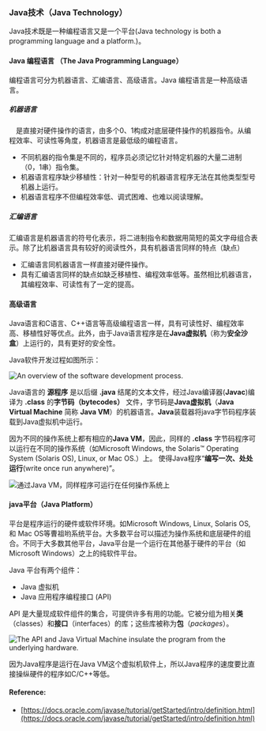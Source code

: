 ### Java技术（Java Technology）

Java技术既是一种编程语言又是一个平台(Java technology is both a programming language and a platform.)。

#### Java 编程语言 （The Java Programming Language）

编程语言可分为机器语言、汇编语言、高级语言。Java 编程语言是一种高级语言。

##### 机器语言

　是直接对硬件操作的语言，由多个0、1构成对底层硬件操作的机器指令。从编程效率、可读性等角度，机器语言是最低级的编程语言。 
  - 不同机器的指令集是不同的，程序员必须记忆针对特定机器的大量二进制（0，1串）指令集。
  - 机器语言程序缺少移植性：针对一种型号的机器语言程序无法在其他类型型号机器上运行。
  - 机器语言程序不但编程效率低、调式困难、也难以阅读理解。
  
##### 汇编语言

汇编语言是机器语言的符号化表示，将二进制指令和数据用简短的英文字母组合表示。除了比机器语言具有较好的阅读性外，具有机器语言同样的特点（缺点）
- 汇编语言同机器语言一样直接对硬件操作。
- 具有汇编语言同样的缺点如缺乏移植性、编程效率低等。虽然相比机器语言，其编程效率、可读性有了一定的提高。

#### 高级语言

  Java语言和C语言、C++语言等高级编程语言一样，具有可读性好、编程效率高、移植性好等优点。此外，由于Java语言程序是在**Java虚拟机**（称为**安全沙盒**）上运行的，具有更好的安全性。

Java软件开发过程如图所示：

![An overview of the software development process.](https://docs.oracle.com/javase/tutorial/figures/getStarted/getStarted-compiler.gif)

Java语言的 **源程序** 是以后缀 **.java** 结尾的文本文件，经过Java编译器(**Javac**)编译为 **.class** 的**字节码（bytecodes）** 文件，字节码是**Java虚拟机**（**Java Virtual Machine** 简称 **Java VM**）的机器语言。**Java**装载器将java字节码程序装载到Java虚拟机中运行。

因为不同的操作系统上都有相应的**Java VM**，因此，同样的 **.class** 字节码程序可以运行在不同的操作系统（如Microsoft Windows, the Solaris™ Operating System (Solaris OS), Linux, or Mac OS.）上。 使得Java程序“**编写一次、处处运行**(write once run anywhere)”。

![ 通过Java VM，同样程序可运行在任何操作系统上](https://docs.oracle.com/javase/tutorial/figures/getStarted/helloWorld.gif)

#### java平台（Java Platform）

   平台是程序运行的硬件或软件环境。如Microsoft Windows, Linux, Solaris OS, 和 Mac OS等曹祖哟系统平台。大多数平台可以描述为操作系统和底层硬件的组合。不同于大多数其他平台，Java平台是一个运行在其他基于硬件的平台（如Microsoft Windows）之上的纯软件平台。
   
   Java 平台有两个组件：
   - Java 虚拟机
   - Java 应用程序编程接口 (API)
   
API 是大量现成软件组件的集合，可提供许多有用的功能。它被分组为相关**类**（classes）和**接口**（interfaces）的库；这些库被称为**包**（*packages*）。

   ![The API and Java Virtual Machine insulate the program from the underlying hardware.](https://docs.oracle.com/javase/tutorial/figures/getStarted/getStarted-jvm.gif)
   
   因为Java程序是运行在Java VM这个虚拟机软件上，所以Java程序的速度要比直接操纵硬件的程序如C/C++等低。
   
   #### Reference:
   - [https://docs.oracle.com/javase/tutorial/getStarted/intro/definition.html](https://docs.oracle.com/javase/tutorial/getStarted/intro/definition.html)

